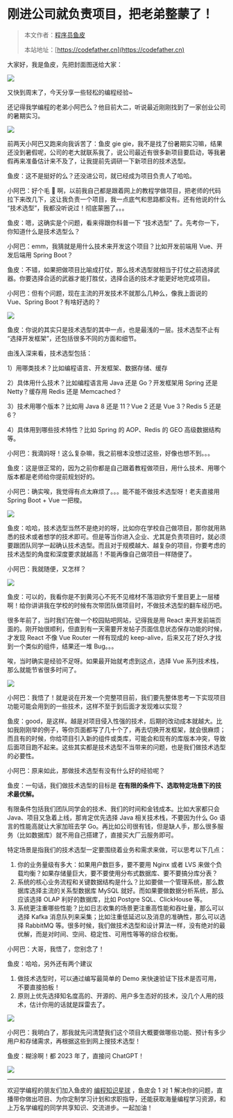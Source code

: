 # 刚进公司就负责项目，把老弟整蒙了！

> 本文作者：[程序员鱼皮](https://yuyuanweb.feishu.cn/wiki/Abldw5WkjidySxkKxU2cQdAtnah)
>
> 本站地址：[https://codefather.cn](https://codefather.cn)

大家好，我是鱼皮，先把封面图送给大家：

![](https://pic.yupi.icu/5563/202311060948926.jpeg)

又快到周末了，今天分享一些轻松的编程经验~

还记得我学编程的老弟小阿巴么？他目前大二，听说最近刚刚找到了一家创业公司的暑期实习。

![](https://pic.yupi.icu/5563/202311060948776.png)

前两天小阿巴又跑来向我诉苦了：鱼皮 gie gie，我不是找了份暑期实习嘛，结果还没到暑假呢，公司的老大就联系我了，说公司最近有很多新项目要启动，等我暑假再来准备估计来不及了，让我提前先调研一下新项目的技术选型。

鱼皮：这不是挺好的么？还没进公司，就已经成为项目负责人了哈哈。

小阿巴：好个毛 🥚 啊，以前我自己都是跟着网上的教程学做项目，把老师的代码拉下来改几下，这让我负责一个项目，我一点底气和思路都没有。还有他说的什么 “技术选型”，我都没听说过！彻底蒙圈了。。。

鱼皮：嗯，这确实是个问题，看来得跟你科普一下 “技术选型” 了。先考你一下，你知道什么是技术选型么？

小阿巴：emm，我猜就是用什么技术来开发这个项目？比如开发前端用 Vue、开发后端用 Spring Boot？

鱼皮：不错，如果把做项目比喻成打仗，那么技术选型就相当于打仗之前选择武器。你要选择合适的武器才能打胜仗，选择合适的技术才能更好地完成项目。

小阿巴：但有个问题，现在主流的开发技术不就那么几种么，像我上面说的 Vue、Spring Boot？有啥好选的？

![](https://pic.yupi.icu/5563/202311060948803.png)

鱼皮：你说的其实只是技术选型的其中一点，也是最浅的一层。技术选型不止有 “选择开发框架”，还包括很多不同的方面和细节。

由浅入深来看，技术选型包括：

1）用哪类技术？比如编程语言、开发框架、数据存储、缓存

2）具体用什么技术？比如编程语言用 Java 还是 Go？开发框架用 Spring 还是 Netty？缓存用 Redis 还是 Memcached？

3）技术用哪个版本？比如用 Java 8 还是 11？Vue 2 还是 Vue 3？Redis 5 还是 6？

4）具体用到哪些技术特性？比如 Spring 的 AOP、Redis 的 GEO 高级数据结构等。

小阿巴：我滴妈呀！这么复杂嘛，我之前根本没想过这些，好像也想不到。。。

鱼皮：这是很正常的，因为之前你都是自己跟着教程做项目，用什么技术、用哪个版本都是老师给你提前规划好的。

小阿巴：确实唉，我觉得有点太麻烦了。。。能不能不做技术选型呀！老夫直接用 Spring Boot + Vue 一把梭。

![](https://pic.yupi.icu/5563/202311060948429.png)

鱼皮：哈哈，技术选型当然不是绝对的呀，比如你在学校自己做项目，那你就用熟悉的技术或者想学的技术即可。但是等当你进入企业、尤其是负责项目时，就必须要跟团队同学一起确认技术选型。而且对于规模越大、越复杂的项目，你要考虑的技术选型的角度和深度要求就越高！不能再像自己做项目一样随便了。

小阿巴：我就随便，又怎样？

![](https://pic.yupi.icu/5563/202311060948857.png)

鱼皮：可以的，我看你是不到黄河心不死不见棺材不落泪欲穷千里目更上一层楼啊！给你讲讲我在学校的时候有次带团队做项目时，不做技术选型的翻车经历吧。

很多年前了，当时我们在做一个校园贴吧网站，记得我是用 React  来开发前端页面的。刚开始很顺利，但直到有一天需要开发帖子页面信息状态保存功能的时候，才发现 React 不像 Vue Router 一样有现成的 keep-alive，后来又花了好久才找到一个类似的组件，结果还一堆 Bug。。。

唉，当时确实是经验不足呀。如果最开始就考虑到这点，选择 Vue 系列技术栈，那么就能节省很多时间了。

![](https://pic.yupi.icu/5563/202311060948074.png)

小阿巴：我悟了！就是说在开发一个完整项目前，我们要先整体思考一下实现项目功能可能会用到的一些技术，这样不至于到后面才发现难以实现？

鱼皮：good，是这样。越是对项目侵入性强的技术，后期的改动成本就越大。比如我刚刚举的例子，等你页面都写了几十个了，再去切换开发框架，就会很麻烦；而且有的时候，你给项目引入新的组件或类库，可能会和现有的库版本冲突，导致后面项目跑不起来。这些其实都是技术选型不当带来的问题，也是我们做技术选型的必要性。

小阿巴：原来如此，那做技术选型有没有什么好的经验呢？

鱼皮：一句话，我们做技术选型的目标是 **在有限的条件下、选取特定场景下的技术最优解。**

有限条件包括我们团队同学会的技术、我们的时间和金钱成本。比如大家都只会 Java、项目又急着上线，那肯定优先选择 Java 相关技术栈，不要因为什么 Go 语言的性能高就让大家加班去学 Go。再比如公司很有钱，但是缺人手，那么很多服务（比如数据库）就不用自己搭建了，直接买大厂云服务即可。

特定场景是指我们的技术选型一定要围绕着业务和需求来做，可以思考以下几点：

1. 你的业务量级有多大：如果用户数巨多，要不要用 Nginx 或者 LVS 来做个负载均衡？如果存储量巨大，要不要使用分布式数据库、要不要搞分库分表？
2. 系统的核心业务流程和关键数据结构是什么？比如要做一个管理系统，那么数据库选择主流的关系型数据库 MySQL 就好。而如果要做数据分析系统，那么应该选择 OLAP 利好的数据库，比如 Postgre SQL、ClickHouse 等。
3. 系统更注重哪些性能？比如日志收集的场景更注重高性能和吞吐量，那么可以选择 Kafka 消息队列来采集；比如注重低延迟以及消息的准确性，那么可以选择 RabbitMQ 等。很多时候，我们做技术选型和设计算法一样，没有绝对的最优解，而是对时间、空间、稳定性、可用性等等的综合权衡。

小阿巴：大哥，我悟了，您别念了！

鱼皮：哈哈，另外还有两个建议

1. 做技术选型时，可以通过编写最简单的 Demo 来快速验证下技术是否可用，不要直接拍板！
2. 原则上优先选择知名度高的、开源的、用户多生态好的技术，没几个人用的技术，估计你用的话就是踩雷去了。

![](https://pic.yupi.icu/5563/202311060948222.png)

小阿巴：我明白了，那我就先问清楚我们这个项目大概要做哪些功能、预计有多少用户和存储需求，再根据这些到网上搜技术选型！

鱼皮：糊涂啊！都 2023 年了，直接问 ChatGPT！

![](https://pic.yupi.icu/5563/202311060948614.png)

------

欢迎学编程的朋友们加入鱼皮的 [编程知识星球](https://mp.weixin.qq.com/s?__biz=MzI1NDczNTAwMA==&mid=2247539132&idx=2&sn=45af016dee0c03491750f76ba8fdbd25&chksm=e9c2be4bdeb5375d3253155b4053263109a631620b7cb9074e2fe1b4a5b1604ef92c522b606e&token=145986907&lang=zh_CN&scene=21#wechat_redirect) ，鱼皮会 1 对 1 解决你的问题，直播带你做出项目、为你定制学习计划和求职指导，还能获取海量编程学习资源，和上万名学编程的同学共享知识、交流进步。一起加油！